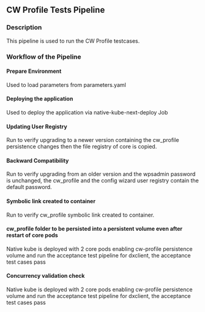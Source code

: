 ## CW Profile Tests Pipeline
### Description
This pipeline is used to run the CW Profile testcases.

### Workflow of the Pipeline

#### Prepare Environment
Used to load parameters from parameters.yaml

#### Deploying the application
Used to deploy the application via native-kube-next-deploy Job

#### Updating User Registry
Run to verify upgrading to a newer version containing the cw_profile persistence changes then the file registry of core is copied.

#### Backward Compatibility
Run to verify upgrading from an older version and the wpsadmin password is unchanged, the cw_profile and the config wizard user registry contain the default password.

#### Symbolic link created to container
Run to verify cw_profile symbolic link created to container.

#### cw_profile folder to be persisted into a persistent volume even after restart of core pods
Native kube is deployed with 2 core pods enabling cw-profile persistence volume and run the acceptance test pipeline for dxclient, the acceptance test cases pass

#### Concurrency validation check
Native kube is deployed with 2 core pods enabling cw-profile persistence volume and run the acceptance test pipeline for dxclient, the acceptance test cases pass